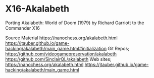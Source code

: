 # X16-Akalabeth
Porting Akalabeth: World of Doom (1979) by Richard Garriott to the Commander X16

Source Material
https://nanochess.org/akalabeth.html
https://jtauber.github.io/game-hacking/akalabeth/main_game.html#initialization
Git Repos;
https://github.com/videogamepreservation/akalabeth
https://github.com/SinclairQL/akalabeth
Web sites;
https://nanochess.org/akalabeth.html
https://jtauber.github.io/game-hacking/akalabeth/main_game.html
